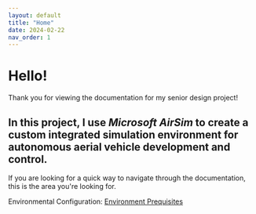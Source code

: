 ```yaml
---
layout: default
title: "Home"
date: 2024-02-22
nav_order: 1
---
```


# Hello!
Thank you for viewing the documentation for my senior design project!

## In this project, I use _Microsoft AirSim_ to create a custom integrated simulation environment for autonomous aerial vehicle development and control.

If you are looking for a quick way to navigate through the documentation, this is the area you're looking for.

Environmental Configuration: [Environment Prequisites][environment-setup]


[//]: # "The links used in the body of a MD file get stripped out when the markdown processor does its job."
    [environment-setup]: 2_Setup.md#environment-prequisites
    [airsim-repo]: https://github.com/microsoft/AirSim.git
    [unreal-quickstart]: https://docs.unrealengine.com/4.26/en-US/Basics/GettingStarted/
    [unreal-project-structure]: https://docs.unrealengine.com/4.27/en-US/Basics/DirectoryStructure/

